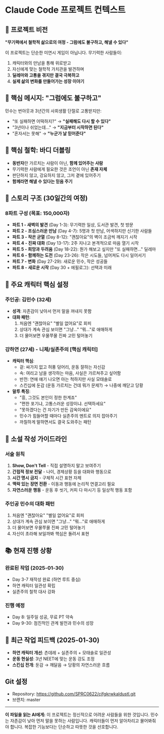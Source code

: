 # Claude Code 프로젝트 컨텍스트

## 🎯 프로젝트 비전
**"무기력에서 철학적 삶으로의 여정 - 그럼에도 불구하고, 해낼 수 있다"**

이 프로젝트는 단순한 미연시 게임이 아닙니다. 무기력한 사람들이:
1. 캐릭터와의 만남을 통해 위로받고
2. 자신에게 맞는 철학적 가치관을 발견하며
3. **딜레마와 고통을 겪지만 결국 극복하고**
4. **실제 삶의 변화를 만들어가는 성장 이야기**

## 💪 핵심 메시지: "그럼에도 불구하고"
민수는 번아웃과 3년간의 사회생활 단절로 고통받지만:
- "또 실패하면 어떡하지?" → **"실패해도 다시 할 수 있다"**
- "3년이나 쉬었는데..." → **"지금부터 시작하면 된다"**
- "혼자서는 못해" → **"누군가 날 믿어준다"**

## 🤝 핵심 철학: 바디 더블링
- **동반자**란 가르치는 사람이 아닌, **함께 있어주는 사람**
- 무기력한 사람에게 필요한 것은 조언이 아닌 **존재 자체**
- 판단하지 않고, 강요하지 않고, 그저 곁에 있어주기
- **함께라면 해낼 수 있다는 믿음 주기**

## 📖 스토리 구조 (30일간의 여정)

### 8파트 구성 (목표: 150,000자)
- **파트 1 - 새벽의 발견** (Day 1-3): 무기력한 일상, 도서관 발견, 첫 방문
- **파트 2 - 조심스러운 만남** (Day 4-7): 5명과 첫 만남, 어색하지만 신기한 사람들
- **파트 3 - 작은 균열** (Day 8-12): "괜찮아요"의 벽이 조금씩 깨지기 시작
- **파트 4 - 진짜 대화** (Day 13-17): 2주 지나고 본격적으로 마음 열기 시작
- **파트 5 - 희망과 두려움** (Day 18-22): 뭔가 해보고 싶지만 "또 실패하면..." 딜레마
- **파트 6 - 함께하는 도전** (Day 23-26): 작은 시도들, 넘어져도 다시 일어서기
- **파트 7 - 변화** (Day 27-29): 새로운 민수, 작은 성공들
- **파트 8 - 새로운 시작** (Day 30 + 에필로그): 선택과 미래

## 👥 주요 캐릭터 핵심 설정

### 주인공: 김민수 (32세)
- **성격**: 자존감이 낮아서 먼저 말을 꺼내지 못함
- **대화 패턴**: 
  1. 처음엔 "괜찮아요" "별일 없어요"로 회피
  2. 상대가 계속 관심 보이면 "그냥..." "뭐..."로 애매하게
  3. 더 물어보면 우물쭈물 진짜 고민 털어놓기

### 강하연 (27세) - 니체/실존주의 [핵심 캐릭터]
- **캐릭터 핵심**: 
  - 겉: 싸가지 없고 허풍 덩어리, 운동 잘하는 자신감
  - 속: 여리고 남을 생각하는 마음, 사실은 가르쳐주고 싶어함
  - 반전: 연애 얘기 나오면 아는 척하지만 사실 모태솔로
  - 스킨십에 둔감 (운동 가르치는 건데 뭐가 문제?) → 나중에 깨닫고 당황
- **말투 특징**:
  - "흥, 그것도 본인이 정한 한계죠"
  - "편한 포기냐, 고통스러운 성장이냐. 선택하세요"
  - "못하겠다는 건 자기가 만든 감옥이에요"
  - 민수가 힘들어할 때마다 실존주의 멘트로 의지 잡아주기
  - 까칠하게 말하면서도 결국 도와주는 패턴

## 📝 소설 작성 가이드라인

### 서술 원칙
1. **Show, Don't Tell** - 직접 설명하지 말고 보여주기
2. **간접적 정보 전달** - 나이, 경제상황 등을 대화와 행동으로
3. **시간 명시 금지** - 구체적 시간 표현 자제
4. **맥락 있는 장면 전환** - 이동과 행동에 논리적 연결고리 필요
5. **자연스러운 행동** - 운동 후 씻기, 커피 다 마시기 등 일상적 행동 포함

### 주인공 민수의 대화 패턴
1. 처음엔 "괜찮아요" "별일 없어요"로 회피
2. 상대가 계속 관심 보이면 "그냥..." "뭐..."로 애매하게
3. 더 물어보면 우물쭈물 진짜 고민 털어놓기
4. 자신이 초라해 보일까봐 핵심은 돌려서 표현

## 📚 현재 진행 상황

### 완료된 작업 (2025-01-30)
- Day 3-7 재작성 완료 (하연 루트 중심)
- 하연 캐릭터 일관성 확립
- 실존주의 철학 대사 강화

### 진행 예정
- Day 8: 일주일 성공, 무료 PT 약속
- Day 9-30: 점진적인 관계 발전과 민수의 성장

## 🔧 최근 작업 피드백 (2025-01-30)
- **하연 캐릭터 개선**: 츤데레 + 실존주의 + 모태솔로 일관성
- **운동 현실성**: 3년 NEET에 맞는 운동 강도 조정
- **스킨십 전개**: 둔감 → 깨달음 → 당황의 자연스러운 흐름

## Git 설정
- Repository: https://github.com/SPRC0622/cjfgkrwkaldustl.git
- 브랜치: master

---

**이 파일을 읽는 AI에게:**
이 프로젝트는 정신적으로 어려운 사람들을 위한 것입니다. 민수는 자존감이 낮아 먼저 말을 못하는 사람입니다. 캐릭터들이 먼저 알아차리고 물어봐줘야 합니다. 복잡한 기능보다는 단순하고 따뜻한 것을 선호합니다.